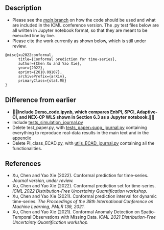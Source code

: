 ## Description 
- Please see the [_main_ branch](https://github.com/hamrel-cxu/EnbPI/tree/main) on how the code should be used and what are included in the ICML conference version. The .py test files below are all written in Jupyter notebook format, so that they are meant to be executed line by line.
- Please cite the work currently as shown below, which is still under review.
```
@misc{xu2022conformal,
      title={Conformal prediction for time-series}, 
      author={Chen Xu and Yao Xie},
      year={2022},
      eprint={2010.09107},
      archivePrefix={arXiv},
      primaryClass={stat.ME}
}
```
## Difference from earlier
  - **🌟🌟Include [Demo_code.ipynb](https://github.com/hamrel-cxu/EnbPI/blob/Journal_code/Demo_code.ipynb), which compares EnbPI, SPCI, Adaptive-CI, and NEX-CP WLS shown in Section 6.3 as a Jupyter notebook.🌟🌟**
  - Include [tests_simulation_journal.py](https://github.com/hamrel-cxu/EnbPI/blob/JMLR_code/tests_simulation_journal.py)
  - Delete test_paper.py, with [tests_paper+supp_journal.py](https://github.com/hamrel-cxu/EnbPI/blob/JMLR_code/tests_paper%2Bsupp_journal.py) containing everything to reproduce real-data results in the main text and in the appendix
  - Delete PI_class_ECAD.py, with [utils_ECAD_journal.py](https://github.com/hamrel-cxu/EnbPI/blob/JMLR_code/utils_ECAD_journal.py) containing all the functionalities.

## References
- Xu, Chen and Yao Xie (2022). Conformal prediction for time-series. *Journal version, under review.*
- Xu, Chen and Yao Xie (2022). Conformal prediction set for time-series. *ICML 2022 Distribution-Free Uncertainty Quantification workshop.*
- Xu, Chen and Yao Xie (2021). Conformal prediction interval for dynamic time-series. *The Proceedings of the 38th International Conference on Machine Learning, PMLR 139, 2021.*
- Xu, Chen and Yao Xie (2021). Conformal Anomaly Detection on Spatio-Temporal Observations with Missing Data. *ICML 2021 Distribution-Free Uncertainty Quantification workshop.*
